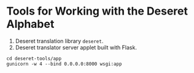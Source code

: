 # Tools for Working with the Deseret Alphabet

1. Deseret translation library `deseret`.
2. Deseret translator server applet built with Flask.

```
cd deseret-tools/app
gunicorn -w 4 --bind 0.0.0.0:8000 wsgi:app
```
